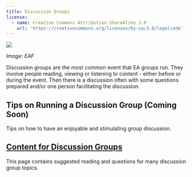 ```yaml
---
title: Discussion Groups
license:
  - name: Creative Commons Attribution-ShareAlike 3.0
    url: 'https://creativecommons.org/licenses/by-sa/3.0/legalcode'
---
```

<p class="large_image_wrapper">
 <img src="/img/eventseaf2.jpg" />
</p>

_Image: EAF_

Discussion groups are the most common event that EA groups run. They involve people reading, viewing or listening to content - either before or during the event. Then there is a discussion often with some questions prepared and/or one person facilitating the discussion.

## Tips on Running a Discussion Group (Coming Soon)

Tips on how to have an enjoyable and stimulating group discussion.


## [Content for Discussion Groups](/events/articles/content/)

This page contains suggested reading and questions for many discussion group topics.
